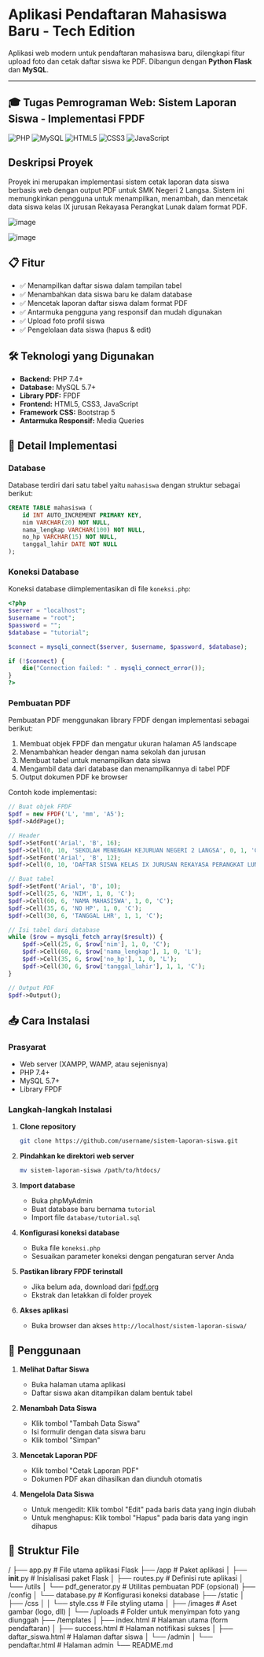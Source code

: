 # Aplikasi Pendaftaran Mahasiswa Baru - Tech Edition

Aplikasi web modern untuk pendaftaran mahasiswa baru, dilengkapi fitur upload foto dan cetak daftar siswa ke PDF. Dibangun dengan **Python Flask** dan **MySQL**.

---

## 🎓 Tugas Pemrograman Web: Sistem Laporan Siswa - Implementasi FPDF

![PHP](https://img.shields.io/badge/PHP-777BB4?style=for-the-badge&logo=php&logoColor=white)
![MySQL](https://img.shields.io/badge/MySQL-005C84?style=for-the-badge&logo=mysql&logoColor=white)
![HTML5](https://img.shields.io/badge/HTML5-E34F26?style=for-the-badge&logo=html5&logoColor=white)
![CSS3](https://img.shields.io/badge/CSS3-1572B6?style=for-the-badge&logo=css3&logoColor=white)
![JavaScript](https://img.shields.io/badge/JavaScript-F7DF1E?style=for-the-badge&logo=javascript&logoColor=black)

## Deskripsi Proyek

Proyek ini merupakan implementasi sistem cetak laporan data siswa berbasis web dengan output PDF untuk SMK Negeri 2 Langsa. Sistem ini memungkinkan pengguna untuk menampilkan, menambah, dan mencetak data siswa kelas IX jurusan Rekayasa Perangkat Lunak dalam format PDF.

![image](https://github.com/user-attachments/assets/1c150a0b-c1ff-440e-b3f8-c5d819a32265)

![image](https://github.com/user-attachments/assets/6c8d8c71-99cb-4c93-b1aa-c7bd97052c25)


## 📋 Fitur

- ✅ Menampilkan daftar siswa dalam tampilan tabel
- ✅ Menambahkan data siswa baru ke dalam database
- ✅ Mencetak laporan daftar siswa dalam format PDF
- ✅ Antarmuka pengguna yang responsif dan mudah digunakan
- ✅ Upload foto profil siswa
- ✅ Pengelolaan data siswa (hapus & edit)

## 🛠️ Teknologi yang Digunakan

- **Backend:** PHP 7.4+
- **Database:** MySQL 5.7+
- **Library PDF:** FPDF
- **Frontend:** HTML5, CSS3, JavaScript
- **Framework CSS:** Bootstrap 5
- **Antarmuka Responsif:** Media Queries

## 📁 Detail Implementasi

### Database

Database terdiri dari satu tabel yaitu `mahasiswa` dengan struktur sebagai berikut:

```sql
CREATE TABLE mahasiswa (
    id INT AUTO_INCREMENT PRIMARY KEY,
    nim VARCHAR(20) NOT NULL,
    nama_lengkap VARCHAR(100) NOT NULL,
    no_hp VARCHAR(15) NOT NULL,
    tanggal_lahir DATE NOT NULL
);
```

### Koneksi Database

Koneksi database diimplementasikan di file `koneksi.php`:

```php
<?php
$server = "localhost";
$username = "root";
$password = "";
$database = "tutorial";

$connect = mysqli_connect($server, $username, $password, $database);

if (!$connect) {
    die("Connection failed: " . mysqli_connect_error());
}
?>
```

### Pembuatan PDF

Pembuatan PDF menggunakan library FPDF dengan implementasi sebagai berikut:

1. Membuat objek FPDF dan mengatur ukuran halaman A5 landscape
2. Menambahkan header dengan nama sekolah dan jurusan
3. Membuat tabel untuk menampilkan data siswa
4. Mengambil data dari database dan menampilkannya di tabel PDF
5. Output dokumen PDF ke browser

Contoh kode implementasi:

```php
// Buat objek FPDF
$pdf = new FPDF('L', 'mm', 'A5');
$pdf->AddPage();

// Header
$pdf->SetFont('Arial', 'B', 16);
$pdf->Cell(0, 10, 'SEKOLAH MENENGAH KEJURUAN NEGERI 2 LANGSA', 0, 1, 'C');
$pdf->SetFont('Arial', 'B', 12);
$pdf->Cell(0, 10, 'DAFTAR SISWA KELAS IX JURUSAN REKAYASA PERANGKAT LUNAK', 0, 1, 'C');

// Buat tabel
$pdf->SetFont('Arial', 'B', 10);
$pdf->Cell(25, 6, 'NIM', 1, 0, 'C');
$pdf->Cell(60, 6, 'NAMA MAHASISWA', 1, 0, 'C');
$pdf->Cell(35, 6, 'NO HP', 1, 0, 'C');
$pdf->Cell(30, 6, 'TANGGAL LHR', 1, 1, 'C');

// Isi tabel dari database
while ($row = mysqli_fetch_array($result)) {
    $pdf->Cell(25, 6, $row['nim'], 1, 0, 'C');
    $pdf->Cell(60, 6, $row['nama_lengkap'], 1, 0, 'L');
    $pdf->Cell(35, 6, $row['no_hp'], 1, 0, 'L');
    $pdf->Cell(30, 6, $row['tanggal_lahir'], 1, 1, 'C');
}

// Output PDF
$pdf->Output();
```

## 📥 Cara Instalasi

### Prasyarat
- Web server (XAMPP, WAMP, atau sejenisnya)
- PHP 7.4+
- MySQL 5.7+
- Library FPDF

### Langkah-langkah Instalasi

1. **Clone repository**
   ```bash
   git clone https://github.com/username/sistem-laporan-siswa.git
   ```

2. **Pindahkan ke direktori web server**
   ```bash
   mv sistem-laporan-siswa /path/to/htdocs/
   ```

3. **Import database**
   - Buka phpMyAdmin
   - Buat database baru bernama `tutorial`
   - Import file `database/tutorial.sql`

4. **Konfigurasi koneksi database**
   - Buka file `koneksi.php`
   - Sesuaikan parameter koneksi dengan pengaturan server Anda

5. **Pastikan library FPDF terinstall**
   - Jika belum ada, download dari [fpdf.org](http://www.fpdf.org/)
   - Ekstrak dan letakkan di folder proyek

6. **Akses aplikasi**
   - Buka browser dan akses `http://localhost/sistem-laporan-siswa/`

## 🚀 Penggunaan

1. **Melihat Daftar Siswa**
   - Buka halaman utama aplikasi
   - Daftar siswa akan ditampilkan dalam bentuk tabel

2. **Menambah Data Siswa**
   - Klik tombol "Tambah Data Siswa"
   - Isi formulir dengan data siswa baru
   - Klik tombol "Simpan"

3. **Mencetak Laporan PDF**
   - Klik tombol "Cetak Laporan PDF"
   - Dokumen PDF akan dihasilkan dan diunduh otomatis

4. **Mengelola Data Siswa**
   - Untuk mengedit: Klik tombol "Edit" pada baris data yang ingin diubah
   - Untuk menghapus: Klik tombol "Hapus" pada baris data yang ingin dihapus

## 📄 Struktur File

/
├── app.py                  # File utama aplikasi Flask
├── /app                    # Paket aplikasi
│   ├── __init__.py         # Inisialisasi paket Flask
│   ├── routes.py           # Definisi rute aplikasi
│   └── /utils
│       └── pdf_generator.py # Utilitas pembuatan PDF (opsional)
├── /config
│   └── database.py         # Konfigurasi koneksi database
├── /static
│   ├── /css
│   │   └── style.css       # File styling utama
│   ├── /images             # Aset gambar (logo, dll)
│   └── /uploads            # Folder untuk menyimpan foto yang diunggah
├── /templates
│   ├── index.html          # Halaman utama (form pendaftaran)
│   ├── success.html        # Halaman notifikasi sukses
│   ├── daftar_siswa.html   # Halaman daftar siswa
│   └── /admin
│       └── pendaftar.html  # Halaman admin
└── README.md




